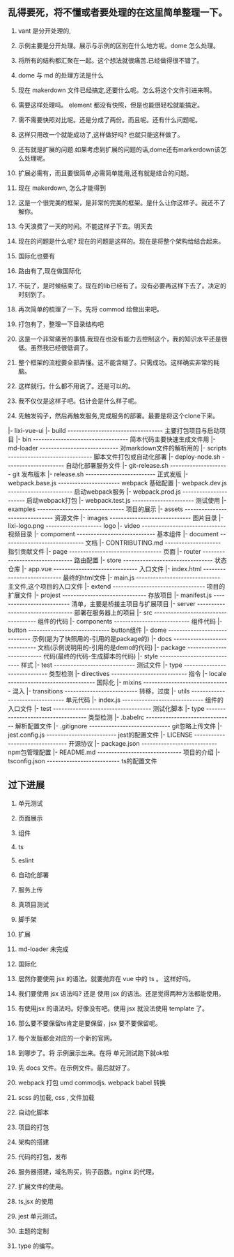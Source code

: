 ## 乱得要死，将不懂或者要处理的在这里简单整理一下。

1. vant 是分开处理的,

2. 示例主要是分开处理。展示与示例的区别在什么地方呢。dome 怎么处理。

3. 将所有的结构都汇聚在一起。这个想法就很痛苦.已经做得很不错了。

4. dome 与 md 的处理方法是什么

5. 现在 makerdown 文件已经搞定,还要什么呢。怎么将这个文件引进来啊。

6. 需要这样处理吗。 element 都没有快照，但是也能很轻松就能搞定。

7. 需不需要快照对比呢。还是分成了两份。而且呢。还有什么问题呢。

8. 这样只用改一个就能成功了,这样做好吗? 也就只能这样做了。

9. 还有就是扩展的问题.如果考虑到扩展的问题的话,dome还有markerdown该怎么处理呢。

10. 扩展必需有，而且要很简单,必需简单能用,还有就是结合的问题。

11. 现在 makerdown, 怎么才能得到

12. 这是一个很完美的框架，是非常的完美的框架。是什么让你这样子。我还不了解你。

13. 今天浪费了一天的时间。不能这样子下去。明天去

14. 现在的问题是什么呢? 现在的问题是这样的。现在是将整个架构给结合起来。

15. 国际化也要有

16. 路由有了,现在做国际化

17. 不玩了，是时候结束了。现在的lib已经有了。没有必要再这样下去了。决定的时刻到了。

18. 再次简单的梳理了一下。先将 commod 给做出来吧。

19. 打包有了，整理一下目录结构吧

20. 这是一个非常痛苦的事情.我现在也没有能力去控制这个，我的知识水平还是很低。虽然我已经很低调了。

21. 整个框架的流程要全部弄懂。这不能含糊了。只需成功。这样确实非常的耗脑。

22. 这样就行。什么都不用说了。还是可以的。

23. 我不仅仅是这样子吧。估计会是什么样子呢。

24. 先触发钩子，然后再触发服务,完成服务的部署。最要是将这个clone下来。

|- lixi-vue-ui
  |- build ---------------------------------- 主要打包项目与启动项目
    |- bin ---------------------------------- 简本代码主要快速生成文件用
    |- md-loader ---------------------------- 对markdown文件的解析用的
    |- scripts ------------------------------ 脚本文件打包或自动化部署
      |- deploy-node.sh --------------------- 自动化部署服务文件
      |- git-release.sh --------------------- git 发布版本
      |- release.sh ------------------------- 正式发版
    |- webpack.base.js ---------------------- webpack 基础配置
    |- webpack.dev.js ----------------------- 启动webpack服务
    |- webpack.prod.js ---------------------- 启动webpack打包
    |- webpack.test.js ---------------------- 测试使用
  |- examples ------------------------------- 项目的展示
    |- assets ------------------------------- 资源文件
      |- images ----------------------------- 图片目录
        |- lixi-logo.png -------------------- logo
      |- video ------------------------------ 视频目录
    |- compoment ---------------------------- 基本组件
    |- document ----------------------------- 文档
      |- CONTRIBUTING.md -------------------- 指引贡献文件
    |- page --------------------------------- 页面
    |- router ------------------------------- 路由配置
    |- store -------------------------------- 状态仓库
    |- app.vue ------------------------------ 入口文件
    |- index.html --------------------------- 最终的html文件
    |- main.js ------------------------------ 主文件,这个项目的入口文件
  |- extend --------------------------------- 项目的扩展文件
    |- projest ------------------------------ 存放项目
    |- manifest.js -------------------------- 清单，主要是桥接主项目与扩展项目
  |- server --------------------------------- 部署在服务器上的项目
  |- src ------------------------------------ 组件的代码
    |- components --------------------------- 组件代码
      |- button ----------------------------- button组件
        |- dome ----------------------------- 示例(是为了快照用的-引用的是package的)
        |- docs ----------------------------- 文档(示例说明用的-引用的是demo的代码)
        |- package -------------------------- 代码(最终的代码-生成脚本的代码)
        |- style ---------------------------- 样式
        |- test ----------------------------- 测试文件
        |- type ----------------------------- 类型检测
    |- directives --------------------------- 指令
    |- locale ------------------------------- 国际化
    |- mixins ------------------------------- 混入
    |- transitions -------------------------- 转移，过度
    |- utils -------------------------------- 单元代码
    |- index.js ----------------------------- 组件的入口文件
  |- test ----------------------------------- 测试化脚本
  |- type ----------------------------------- 类型检测
  |- .babelrc ------------------------------- 解析配置文件
  |- .gitignore ----------------------------- git忽略上传文件
  |- jest.config.js ------------------------- jest的配置文件
  |- LICENSE -------------------------------- 开源协议
  |- package.json --------------------------- npm包管理配置
  |- README.md ------------------------------ 项目的介绍
  |- tsconfig.json -------------------------- ts的配置文件

## 过下进展

1. 单元测试
2. 页面展示
3. 组件
4. ts
5. eslint
6. 自动化部署
7. 服务上传
8. 真项目测试
9. 脚手架
10. 扩展
11. md-loader 未完成


25. 国际化

26. 居然你要使用 jsx 的语法。就要抛弃在 vue 中的 ts 。 这样好吗。

27. 我们要使用 jsx 语法吗? 还是 使用 jsx 的语法。还是觉得两种方法都能使用。

28. 有使用jsx 的语法吗。好像没有吧。使用 jsx 就没法使用 template 了。

29. 那么要不要保留ts肯定是要保留，jsx 要不要保留呢。

30. 每个发版都会对应的一个新的官网。

31. 到哪步了。将 示例展示出来。在将 单元测试跑下就ok啦

32. 先 docs 文件。在示例文件。最后就好了。


1. webpack 打包 umd commodjs. webpack babel 转换

2. scss 的加载, css , 文件加载

3. 自动化脚本

4. 项目的打包

5. 架构的搭建

6. 代码的打包，发布

7. 服务器搭建，域名购买，钩子函数。nginx 的代理。

8. 扩展文件的使用。

9. ts,jsx 的使用

10. jest 单元测试。

11. 主题的定制

12. type 的编写。
